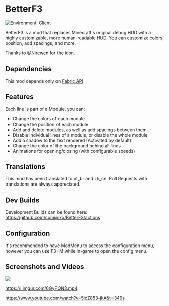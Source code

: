 # BetterF3
![Environment: Client](https://img.shields.io/badge/environment-client-1976d2?style=flat-square)

BetterF3 is a mod that replaces Minecraft's original debug HUD with a highly customizable, more human-readable HUD. You can customize colors, position, add spacings, and more. 

Thanks to [@Nirewen](https://github.com/nirewen) for the icon.

## Dependencies
This mod depends only on [Fabric API](https://www.curseforge.com/minecraft/mc-mods/fabric-api)

## Features
Each line is part of a Module, you can:

- Change the colors of each module
- Change the position of each module
- Add and delete modules, as well as add spacings between them
- Disable individual lines of a module, or disable the whole module
- Add a shadow to the text rendered (Activated by default)
- Change the color of the background behind all lines
- Animations for opening/closing (with configurable speeds)

## Translations

This mod has been translated to pt\_br and zh\_cn. Pull Requests with translations are always appreciated.

## Dev Builds

Development Builds can be found here: https://github.com/cominixo/BetterF3/actions

## Configuration
It's recommended to have ModMenu to access the configuration menu, however you can use F3+M while in-game to open the config menu.

## Screenshots and Videos
![](https://i.imgur.com/ykNYpPv.png)

https://i.imgur.com/6GyFQN3.mp4

https://www.youtube.com/watch?v=5lcZ853-jkA&t=349s
